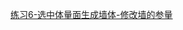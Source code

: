 [练习6-选中体量面生成墙体-修改墙的参量](https://github.com/quanbinn/Learn-Revit-the-Parametric-Way/blob/master/chapters/%E7%AB%A03-%E7%94%A8%E5%8F%82%E6%95%B0%E7%9A%84%E6%96%B9%E6%B3%95%E4%BD%BF%E7%94%A8Revit%E7%9A%84%E9%AB%98%E7%BA%A7%E5%91%BD%E4%BB%A4/%E7%BB%83%E4%B9%A01-%E9%80%89%E4%B8%AD%E4%BD%93%E9%87%8F%E9%9D%A2%E7%94%9F%E6%88%90%E5%A2%99%E4%BD%93-%E4%BF%AE%E6%94%B9%E5%A2%99%E7%9A%84%E5%8F%82%E9%87%8F.md)